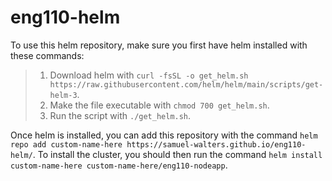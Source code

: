 # eng110-helm

To use this helm repository, make sure you first have helm installed with these commands:

> 1. Download helm with `curl -fsSL -o get_helm.sh https://raw.githubusercontent.com/helm/helm/main/scripts/get-helm-3`.
> 2. Make the file executable with `chmod 700 get_helm.sh`.
> 3. Run the script with `./get_helm.sh`.

Once helm is installed, you can add this repository with the command `helm repo add custom-name-here https://samuel-walters.github.io/eng110-helm/`. To install the cluster, you should then run the command `helm install custom-name-here custom-name-here/eng110-nodeapp`. 
